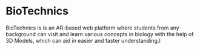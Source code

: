 # BioTechnics
BioTechnics is is an AR-based web platform where students from any background can visit and learn various concepts in biology with the help of 3D Models, which can aid in easier and faster understanding.I
